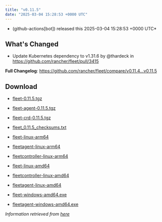 ```yaml
---
title: "v0.11.5"
date: "2025-03-04 15:28:53 +0000 UTC"
---
```



*  (github-actions[bot]) released this 2025-03-04 15:28:53 +0000 UTC*


## What's Changed
*  Update Kubernetes dependency to v1.31.6 by @thardeck in https://github.com/rancher/fleet/pull/3415


**Full Changelog**: https://github.com/rancher/fleet/compare/v0.11.4...v0.11.5




## Download

* [fleet-0.11.5.tgz](https://github.com/rancher/fleet/releases/download/v0.11.5/fleet-0.11.5.tgz)

* [fleet-agent-0.11.5.tgz](https://github.com/rancher/fleet/releases/download/v0.11.5/fleet-agent-0.11.5.tgz)

* [fleet-crd-0.11.5.tgz](https://github.com/rancher/fleet/releases/download/v0.11.5/fleet-crd-0.11.5.tgz)

* [fleet_0.11.5_checksums.txt](https://github.com/rancher/fleet/releases/download/v0.11.5/fleet_0.11.5_checksums.txt)

* [fleet-linux-arm64](https://github.com/rancher/fleet/releases/download/v0.11.5/fleet-linux-arm64)

* [fleetagent-linux-arm64](https://github.com/rancher/fleet/releases/download/v0.11.5/fleetagent-linux-arm64)

* [fleetcontroller-linux-arm64](https://github.com/rancher/fleet/releases/download/v0.11.5/fleetcontroller-linux-arm64)

* [fleet-linux-amd64](https://github.com/rancher/fleet/releases/download/v0.11.5/fleet-linux-amd64)

* [fleetcontroller-linux-amd64](https://github.com/rancher/fleet/releases/download/v0.11.5/fleetcontroller-linux-amd64)

* [fleetagent-linux-amd64](https://github.com/rancher/fleet/releases/download/v0.11.5/fleetagent-linux-amd64)

* [fleet-windows-amd64.exe](https://github.com/rancher/fleet/releases/download/v0.11.5/fleet-windows-amd64.exe)

* [fleetagent-windows-amd64.exe](https://github.com/rancher/fleet/releases/download/v0.11.5/fleetagent-windows-amd64.exe)



*Information retrieved from [here](https://github.com/rancher/fleet/releases/tag/v0.11.5)*

